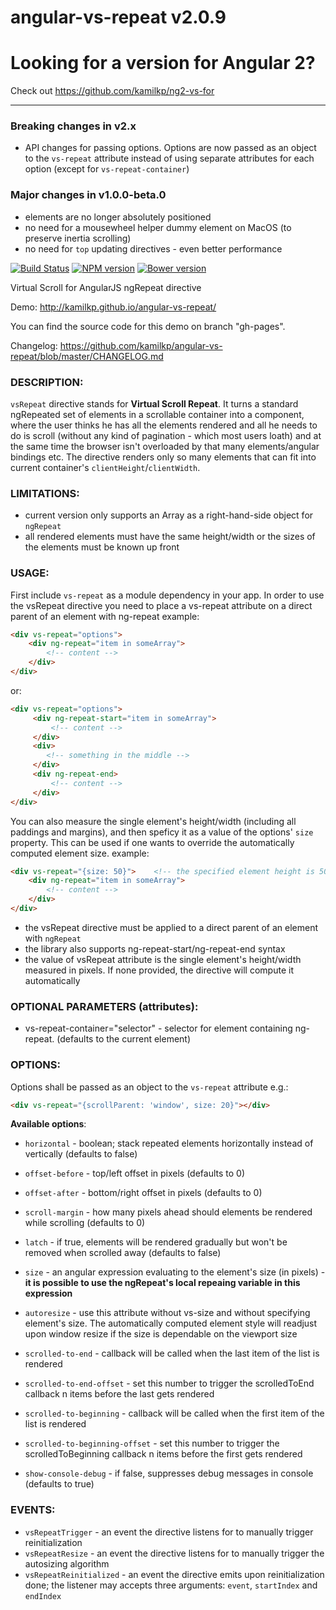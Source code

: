 angular-vs-repeat v2.0.9
=================

Looking for a version for Angular 2?
===

Check out https://github.com/kamilkp/ng2-vs-for

---

### Breaking changes in v2.x
  * API changes for passing options. Options are now passed as an object to the `vs-repeat` attribute
    instead of using separate attributes for each option (except for `vs-repeat-container`)

### Major changes in v1.0.0-beta.0
  * elements are no longer absolutely positioned
  * no need for a mousewheel helper dummy element on MacOS (to preserve inertia scrolling)
  * no need for `top` updating directives - even better performance

[![Build Status](https://travis-ci.org/kamilkp/angular-vs-repeat.svg?branch=master)](https://travis-ci.org/kamilkp/angular-vs-repeat) [![NPM version](https://badge.fury.io/js/angular-vs-repeat.svg)](http://badge.fury.io/js/angular-vs-repeat) [![Bower version](https://badge.fury.io/bo/angular-vs-repeat.svg)](http://badge.fury.io/bo/angular-vs-repeat)

Virtual Scroll for AngularJS ngRepeat directive

Demo: http://kamilkp.github.io/angular-vs-repeat/

You can find the source code for this demo on branch "gh-pages".

Changelog: https://github.com/kamilkp/angular-vs-repeat/blob/master/CHANGELOG.md

### DESCRIPTION:
`vsRepeat` directive stands for **Virtual Scroll Repeat**. It turns a standard ngRepeated set of elements in a scrollable container
into a component, where the user thinks he has all the elements rendered and all he needs to do is scroll (without any kind of
pagination - which most users loath) and at the same time the browser isn't overloaded by that many elements/angular bindings etc.
The directive renders only so many elements that can fit into current container's `clientHeight`/`clientWidth`.

### LIMITATIONS:
- current version only supports an Array as a right-hand-side object for `ngRepeat`
- all rendered elements must have the same height/width or the sizes of the elements must be known up front

### USAGE:
First include `vs-repeat` as a module dependency in your app.
In order to use the vsRepeat directive you need to place a vs-repeat attribute on a direct parent of an element with ng-repeat
example:

```html
<div vs-repeat="options">
	<div ng-repeat="item in someArray">
		<!-- content -->
	</div>
</div>
```

or:

```html
<div vs-repeat="options">
     <div ng-repeat-start="item in someArray">
         <!-- content -->
     </div>
     <div>
        <!-- something in the middle -->
     </div>
     <div ng-repeat-end>
         <!-- content -->
     </div>
</div>
```

You can also measure the single element's height/width (including all paddings and margins), and then speficy it as a value
of the options' `size` property. This can be used if one wants to override the automatically computed element size.
example:

```html
<div vs-repeat="{size: 50}">	<!-- the specified element height is 50px -->
	<div ng-repeat="item in someArray">
		<!-- content -->
	</div>
</div>
```

- the vsRepeat directive must be applied to a direct parent of an element with `ngRepeat`
- the library also supports ng-repeat-start/ng-repeat-end syntax
- the value of vsRepeat attribute is the single element's height/width measured in pixels. If none provided, the directive will compute it automatically

### OPTIONAL PARAMETERS (attributes):
- vs-repeat-container="selector" - selector for element containing ng-repeat. (defaults to the current element)

### OPTIONS:

Options shall be passed as an object to the `vs-repeat` attribute e.g.:

```html
<div vs-repeat="{scrollParent: 'window', size: 20}"></div>
```

**Available options**:
- `horizontal` - boolean; stack repeated elements horizontally instead of vertically (defaults to false)
- `offset-before` - top/left offset in pixels (defaults to 0)
- `offset-after` - bottom/right offset in pixels (defaults to 0)
- `scroll-margin` - how many pixels ahead should elements be rendered while scrolling (defaults to 0)
- `latch` - if true, elements will be rendered gradually but won't be removed when scrolled away (defaults to false)

- `size` - an angular expression evaluating to the element's size (in pixels) - **it is possible to use the ngRepeat's local repeaing variable in this expression**
- `autoresize` - use this attribute without vs-size and without specifying element's size. The automatically computed element style will
              readjust upon window resize if the size is dependable on the viewport size
- `scrolled-to-end` - callback will be called when the last item of the list is rendered
- `scrolled-to-end-offset` - set this number to trigger the scrolledToEnd callback n items before the last gets rendered
- `scrolled-to-beginning` - callback will be called when the first item of the list is rendered
- `scrolled-to-beginning-offset` - set this number to trigger the scrolledToBeginning callback n items before the first gets rendered
- `show-console-debug` - if false, suppresses debug messages in console (defaults to true)

### EVENTS:
- `vsRepeatTrigger` - an event the directive listens for to manually trigger reinitialization
- `vsRepeatResize` - an event the directive listens for to manually trigger the autosizing algorithm
- `vsRepeatReinitialized` - an event the directive emits upon reinitialization done; the listener may accepts three arguments: `event`, `startIndex` and `endIndex`
